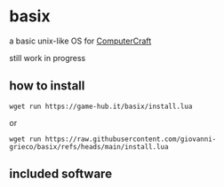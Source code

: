 # basix
a basic unix-like OS for [ComputerCraft](https://tweaked.cc/)

still work in progress


## how to install
```
wget run https://game-hub.it/basix/install.lua
```
or 
```
wget run https://raw.githubusercontent.com/giovanni-grieco/basix/refs/heads/main/install.lua
```
## included software



